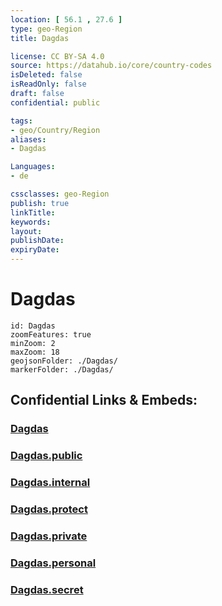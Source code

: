 ```yaml
---
location: [ 56.1 , 27.6 ] 
type: geo-Region
title: Dagdas

license: CC BY-SA 4.0
source: https://datahub.io/core/country-codes
isDeleted: false
isReadOnly: false
draft: false
confidential: public

tags:
- geo/Country/Region
aliases:
- Dagdas

Languages:
- de

cssclasses: geo-Region
publish: true
linkTitle: 
keywords: 
layout: 
publishDate: 
expiryDate: 
---
```


# Dagdas

```leaflet
id: Dagdas
zoomFeatures: true 
minZoom: 2 
maxZoom: 18
geojsonFolder: ./Dagdas/
markerFolder: ./Dagdas/
```


## Confidential Links & Embeds: 

### [Dagdas](/_Standards/Earth/Continent/Europe/Europe~North/Latvia/Counties/Dagdas.md) 

### [Dagdas.public](/_public/Earth/Continent/Europe/Europe~North/Latvia/Counties/Dagdas.public.md) 

### [Dagdas.internal](/_internal/Earth/Continent/Europe/Europe~North/Latvia/Counties/Dagdas.internal.md) 

### [Dagdas.protect](/_protect/Earth/Continent/Europe/Europe~North/Latvia/Counties/Dagdas.protect.md) 

### [Dagdas.private](/_private/Earth/Continent/Europe/Europe~North/Latvia/Counties/Dagdas.private.md) 

### [Dagdas.personal](/_personal/Earth/Continent/Europe/Europe~North/Latvia/Counties/Dagdas.personal.md) 

### [Dagdas.secret](/_secret/Earth/Continent/Europe/Europe~North/Latvia/Counties/Dagdas.secret.md)

